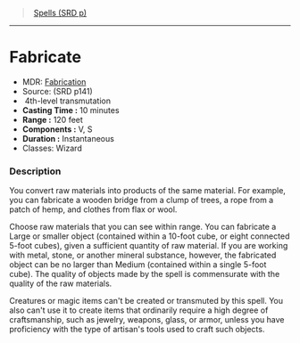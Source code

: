 ﻿---
!SpellItem
Family: SpellVO
Name: Fabricate
Type: transmutation
Level: 4
CastingTime: 10 minutes
Range: 120 feet
Components: V, S
Duration: Instantaneous
Classes: Wizard
Source: (SRD p141)
AltName: '[Fabrication](hd_spells_fabrication.md)'
Id: spells_vo.md#fabricate
ParentLink: spells_vo.md#spells-srd-p
ParentName: Spells (SRD p)
NameLevel: 1
Attributes:
  Name: Fabricate
  Markdown: >+
    # <!--Name-->Fabricate<!--/Name-->


    - MDR: <!--AltName-->[Fabrication](hd_spells_fabrication.md)<!--/AltName-->

    - Source: <!--Source-->(SRD p141)<!--/Source-->

    -  <!--Level-->4<!--/Level-->th-level <!--Type-->transmutation<!--/Type-->

    - **Casting Time :** <!--CastingTime-->10 minutes<!--/CastingTime-->

    - **Range :** <!--Range-->120 feet<!--/Range-->

    - **Components :** <!--Components-->V, S<!--/Components-->

    - **Duration :** <!--Duration-->Instantaneous<!--/Duration-->

    - Classes: <!--Classes-->Wizard<!--/Classes-->


    ### Description


    You convert raw materials into products of the same material. For example, you can fabricate a wooden bridge from a clump of trees, a rope from a patch of hemp, and clothes from flax or wool.


    Choose raw materials that you can see within range. You can fabricate a Large or smaller object (contained within a 10-foot cube, or eight connected 5-foot cubes), given a sufficient quantity of raw material. If you are working with metal, stone, or another mineral substance, however, the fabricated object can be no larger than Medium (contained within a single 5-foot cube). The quality of objects made by the spell is commensurate with the quality of the raw materials.


    Creatures or magic items can't be created or transmuted by this spell. You also can't use it to create items that ordinarily require a high degree of craftsmanship, such as jewelry, weapons, glass, or armor, unless you have proficiency with the type of artisan's tools used to craft such objects.

  AltName: '[Fabrication](hd_spells_fabrication.md)'
  Source: (SRD p141)
  Level: 4
  Type: transmutation
  CastingTime: 10 minutes
  Range: 120 feet
  Components: V, S
  Duration: Instantaneous
  Classes: Wizard
AttributesDictionary: >+
  Name: Fabricate

  Markdown: >+

    # <!--Name-->Fabricate<!--/Name-->





    - MDR: <!--AltName-->[Fabrication](hd_spells_fabrication.md)<!--/AltName-->



    - Source: <!--Source-->(SRD p141)<!--/Source-->



    -  <!--Level-->4<!--/Level-->th-level <!--Type-->transmutation<!--/Type-->



    - **Casting Time :** <!--CastingTime-->10 minutes<!--/CastingTime-->



    - **Range :** <!--Range-->120 feet<!--/Range-->



    - **Components :** <!--Components-->V, S<!--/Components-->



    - **Duration :** <!--Duration-->Instantaneous<!--/Duration-->



    - Classes: <!--Classes-->Wizard<!--/Classes-->





    ### Description





    You convert raw materials into products of the same material. For example, you can fabricate a wooden bridge from a clump of trees, a rope from a patch of hemp, and clothes from flax or wool.





    Choose raw materials that you can see within range. You can fabricate a Large or smaller object (contained within a 10-foot cube, or eight connected 5-foot cubes), given a sufficient quantity of raw material. If you are working with metal, stone, or another mineral substance, however, the fabricated object can be no larger than Medium (contained within a single 5-foot cube). The quality of objects made by the spell is commensurate with the quality of the raw materials.





    Creatures or magic items can't be created or transmuted by this spell. You also can't use it to create items that ordinarily require a high degree of craftsmanship, such as jewelry, weapons, glass, or armor, unless you have proficiency with the type of artisan's tools used to craft such objects.



  AltName: '[Fabrication](hd_spells_fabrication.md)'

  Source: (SRD p141)

  Level: 4

  Type: transmutation

  CastingTime: 10 minutes

  Range: 120 feet

  Components: V, S

  Duration: Instantaneous

  Classes: Wizard

---
> [Spells (SRD p)](srd_spells.md)

---

# Fabricate

- MDR: [Fabrication](hd_spells_fabrication.md)
- Source: (SRD p141)
-  4th-level transmutation
- **Casting Time :** 10 minutes
- **Range :** 120 feet
- **Components :** V, S
- **Duration :** Instantaneous
- Classes: Wizard

### Description

You convert raw materials into products of the same material. For example, you can fabricate a wooden bridge from a clump of trees, a rope from a patch of hemp, and clothes from flax or wool.

Choose raw materials that you can see within range. You can fabricate a Large or smaller object (contained within a 10-foot cube, or eight connected 5-foot cubes), given a sufficient quantity of raw material. If you are working with metal, stone, or another mineral substance, however, the fabricated object can be no larger than Medium (contained within a single 5-foot cube). The quality of objects made by the spell is commensurate with the quality of the raw materials.

Creatures or magic items can't be created or transmuted by this spell. You also can't use it to create items that ordinarily require a high degree of craftsmanship, such as jewelry, weapons, glass, or armor, unless you have proficiency with the type of artisan's tools used to craft such objects.

